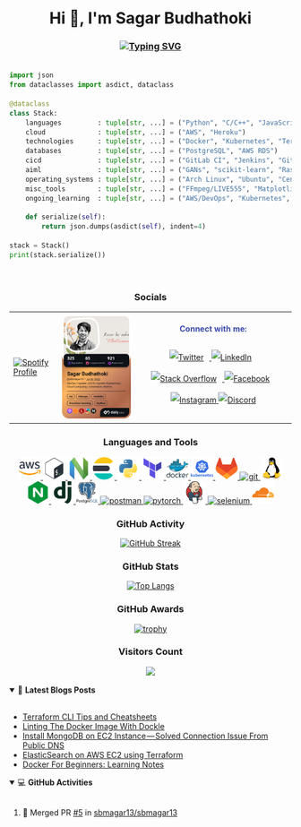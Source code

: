 <h1 align="center">Hi 👋, I'm Sagar Budhathoki</h1>
<!-- <h3 align="center">A passionate & hardworking DevOps/Python Engineer and AI/ML enthusiast from Nepal</h3> -->

<h3 align="center"> <a href="https://git.io/typing-svg"><img src="https://readme-typing-svg.budhathokisagar.com.np?font=Press+Start+2P&size=18&duration=2000&pause=1500&color=2299F7&center=true&vCenter=true&random=true&width=500&lines=Self-taught%2FDevOps%2FSysOps;Software+Developer;AI%2FML+Enthusiast;" alt="Typing SVG" /></a> </h3>

```python
​
import json
from dataclasses import asdict, dataclass

@dataclass
class Stack:
    languages         : tuple[str, ...] = ("Python", "C/C++", "JavaScript")
    cloud             : tuple[str, ...] = ("AWS", "Heroku")
    technologies      : tuple[str, ...] = ("Docker", "Kubernetes", "Terraform", "AWS CDK (Python)")
    databases         : tuple[str, ...] = ("PostgreSQL", "AWS RDS")
    cicd              : tuple[str, ...] = ("GitLab CI", "Jenkins", "GitHub Actions", "AWS CodePipeline")
    aiml              : tuple[str, ...] = ("GANs", "scikit-learn", "Rasa Chatbot", "Model Development")
    operating_systems : tuple[str, ...] = ("Arch Linux", "Ubuntu", "CentOS", "Manjaro", "Windows", "macOS")
    misc_tools        : tuple[str, ...] = ("FFmpeg/LIVE555", "Matplotlib", "BeautifulSoup", "Socket.IO", "Selenium", "Scrapy")
    ongoing_learning  : tuple[str, ...] = ("AWS/DevOps", "Kubernetes", "OpenShift Dev Sandbox", "Pulumi", "Cloud Native", "Go Language")

    def serialize(self):
        return json.dumps(asdict(self), indent=4)

stack = Stack()
print(stack.serialize())

​
```
<h3 align="center">Socials</h3>

<table style="border: none; border-collapse: collapse;" align="center">
  <tr>
    <td style="border: none;">
      <a href="https://spotify-github-profile.kittinanx.com/api/view.svg?uid=qzb6mxppi1qt8o50cgkrbyw4v&redirect=true">
        <img src="https://spotify-github-profile.kittinanx.com/api/view.svg?uid=qzb6mxppi1qt8o50cgkrbyw4v&cover_image=true&theme=default&show_offline=true&background_color=121212&interchange=true&bar_color_cover=true" width="300" alt="Spotify Profile"/>
      </a>
    </td>
    <td style="border: none;">
      <a href="https://app.daily.dev/sbmagar13">
        <img src="https://github.com/sbmagar13/sbmagar13/blob/main/devcard.png" width="300" alt="Sagar Budhathoki's Dev Card"/>
      </a>
    </td>
    <td style="border: none;">
      <h4 align="center" style="color: #3949ab; padding-bottom: 10px;">Connect with me:</h4>
      <p align="center" style="line-height: 2;">
        <a href="https://twitter.com/s_agarm_agar" target="blank">
          <img style="margin-right: 10px; margin-bottom: 10px;" src="https://cdn.jsdelivr.net/npm/simple-icons@3.0.1/icons/twitter.svg" alt="Twitter" height="30" width="40" />
        </a>
        <a href="https://linkedin.com/in/sbmagar13" target="blank">
          <img style="margin-right: 10px; margin-bottom: 10px;" src="https://cdn.jsdelivr.net/npm/simple-icons@3.0.1/icons/linkedin.svg" alt="LinkedIn" height="30" width="40" />
        </a>
        <a href="https://stackoverflow.com/users/10819100" target="blank">
          <img style="margin-right: 10px; margin-bottom: 10px;" src="https://cdn.jsdelivr.net/npm/simple-icons@3.0.1/icons/stackoverflow.svg" alt="Stack Overflow" height="30" width="40" />
        </a>
        <a href="https://facebook.com/sbmagar13" target="blank">
          <img style="margin-right: 10px; margin-bottom: 10px;" src="https://cdn.jsdelivr.net/npm/simple-icons@3.0.1/icons/facebook.svg" alt="Facebook" height="30" width="40" />
        </a>
        <a href="https://instagram.com/sbmagar13" target="blank">
          <img style="margin-bottom: 10px;" src="https://cdn.jsdelivr.net/npm/simple-icons@3.0.1/icons/instagram.svg" alt="Instagram" height="30" width="40" />
        </a>
          <a href="https://discord.com/users/sbmagar13" target="blank">
          <img style="margin-bottom: 10px;" src="https://cdn.jsdelivr.net/npm/simple-icons@3.0.1/icons/discord.svg" alt="Discord" height="30" width="40" />
        </a>
      </p>
    </td>
  </tr>
</table>

<h3 align="center">Languages and Tools</h3>
<p align="center"> <a href="https://aws.amazon.com" target="_blank"> <img src="https://raw.githubusercontent.com/devicons/devicon/master/icons/amazonwebservices/amazonwebservices-original-wordmark.svg" alt="aws" width="40" height="40"/> </a>
<a href="https://www.gnu.org/software/bash/" target="_blank"> <img src="https://raw.githubusercontent.com/devicons/devicon/master/icons/bash/bash-original.svg" alt="django" width="40" height="40"/> </a>
<a href="https://neovim.io/" target="_blank"> <img src="https://raw.githubusercontent.com/devicons/devicon/master/icons/neovim/neovim-original.svg" alt="neovim" width="40" height="40"/> </a>
<a href="https://www.elastic.co/elastic-stack" target="_blank"> <img src="https://raw.githubusercontent.com/devicons/devicon/master/icons/elasticsearch/elasticsearch-original.svg" alt="elastic-stack" width="40" height="40"/> </a>
<a href="https://www.python.org" target="_blank"> <img src="https://raw.githubusercontent.com/devicons/devicon/master/icons/python/python-original.svg" alt="python" width="40" height="40"/> </a> 
<a href="https://www.terraform.io" target="_blank"> <img src="https://github.com/devicons/devicon/raw/master/icons/terraform/terraform-original.svg" alt="terraform" width="40" height="40"/> </a>   
<a href="https://www.docker.com/" target="_blank"> <img src="https://raw.githubusercontent.com/devicons/devicon/master/icons/docker/docker-original-wordmark.svg" alt="docker" width="40" height="40"/> </a> 
<a href="https://www.kubernetes.io/" target="_blank"> <img src="https://raw.githubusercontent.com/devicons/devicon/master/icons/kubernetes/kubernetes-plain-wordmark.svg" alt="kubernetes" width="40" height="40"/> </a>
<a href="https://www.gitlab.com/" target="_blank"> <img src="https://github.com/devicons/devicon/raw/master/icons/gitlab/gitlab-original.svg" alt="gitlab" width="40" height="40"/> </a>
<a href="https://git-scm.com/" target="_blank"> <img src="https://www.vectorlogo.zone/logos/git-scm/git-scm-icon.svg" alt="git" width="40" height="40"/> </a> <a href="https://www.linux.org/" target="_blank"> <img src="https://raw.githubusercontent.com/devicons/devicon/master/icons/linux/linux-original.svg" alt="linux" width="40" height="40"/> </a><a href="https://www.nginx.com" target="_blank"> <img src="https://raw.githubusercontent.com/devicons/devicon/master/icons/nginx/nginx-original.svg" alt="nginx" width="40" height="40"/> </a> 
<a href="https://www.djangoproject.com/" target="_blank"> <img src="https://raw.githubusercontent.com/devicons/devicon/master/icons/django/django-plain.svg" alt="django" width="40" height="40"/> </a>
<a href="https://www.postgresql.org" target="_blank"> <img src="https://raw.githubusercontent.com/devicons/devicon/master/icons/postgresql/postgresql-original-wordmark.svg" alt="postgresql" width="40" height="40"/> </a> <a href="https://postman.com" target="_blank"> <img src="https://www.vectorlogo.zone/logos/getpostman/getpostman-icon.svg" alt="postman" width="40" height="40"/> </a><a href="https://pytorch.org/" target="_blank"> <img src="https://www.vectorlogo.zone/logos/pytorch/pytorch-icon.svg" alt="pytorch" width="40" height="40"/> </a> <a href="https://www.jenkins.io/" target="_blank"> <img src="https://raw.githubusercontent.com/devicons/devicon/master/icons/jenkins/jenkins-original.svg" alt="jenkins" width="40" height="40"/> </a> 
<a href="https://www.selenium.dev" target="_blank"> <img src="https://raw.githubusercontent.com/detain/svg-logos/780f25886640cef088af994181646db2f6b1a3f8/svg/selenium-logo.svg" alt="selenium" width="40" height="40"/> </a>
<a href="https://www.cloudflare.com" target="_blank"> <img src="https://raw.githubusercontent.com/devicons/devicon/master/icons/cloudflare/cloudflare-original.svg" alt="nginx" width="40" height="40"/> </a>
</p>

<div align="center">
<h3>GitHub Activity</h3>
<a href="https://git.io/streak-stats"><img src="https://github-readme-streak-stats-one-gilt.vercel.app?user=sbmagar13" alt="GitHub Streak" /></a>
</div>

<div align="center">

<h3>GitHub Stats</h3>

[![Top Langs](https://github-readme-stats.vercel.app/api/top-langs/?username=sbmagar13&layout=compact)](https://github.com/sbmagar13/github-readme-stats)

</div>

<div align="center">
<h3 align="center">GitHub Awards</h3>

[![trophy](https://github-profile-trophy.vercel.app/?username=sbmagar13&column=7)](https://github.com/ryo-ma/github-profile-trophy)

</div>

<h3 align="center">Visitors Count</h3>
<p align="center"> 
  <img src="https://profile-counter.glitch.me/sbmagar13/count.svg" />
</p>

<!-- markdownlint-disable MD033 -->

<details open>
    <summary>&#128240 <b>Latest Blogs Posts</b></summary><br/>

<!-- BLOG-POST-LIST:START -->
- [Terraform CLI Tips and Cheatsheets](https://blog.budhathokisagar.com.np/terraform-cli-tips-and-cheatsheets)
- [Linting The Docker Image With Dockle](https://blog.budhathokisagar.com.np/linting-the-docker-image-with-dockle)
- [Install MongoDB on EC2 Instance — Solved Connection Issue From Public DNS](https://blog.budhathokisagar.com.np/install-mongodb-on-ec2-instance-solved-connection-issue-from-public-dns)
- [ElasticSearch on AWS EC2 using Terraform](https://blog.budhathokisagar.com.np/elasticsearch-on-aws-ec2-using-terraform)
- [Docker For Beginners: Learning Notes](https://blog.budhathokisagar.com.np/docker-for-beginners-cheatsheet)
<!-- BLOG-POST-LIST:END -->

</details>

<details open>
    <summary>&#128187 <b>GitHub Activities</b></summary><br/>

<!--START_SECTION:activity-->
1. 🎉 Merged PR [#5](https://github.com/sbmagar13/sbmagar13/pull/5) in [sbmagar13/sbmagar13](https://github.com/sbmagar13/sbmagar13)
<!--END_SECTION:activity-->

</details>


